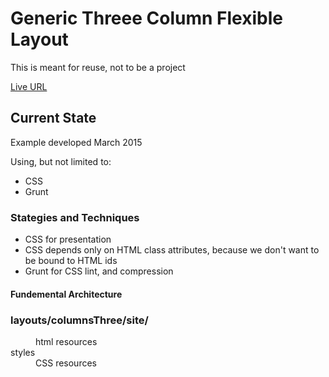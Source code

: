 <h1>Generic Threee Column Flexible Layout</h1>
<p>This is meant for reuse, not to be a project</p>
<p><a href="http://jvmqueue.com/layouts/columnsThree/site/">Live URL</a></p>
<h2>Current State</h2>
<p>Example developed March 2015</p>
<p>Using, but not limited to:</p>
<ul>
	<li>CSS</li>	
	<li>Grunt</li>
</ul>
<h3>Stategies and Techniques</h3>
<ul>
	<li>CSS for presentation</li>
	<li>CSS depends only on HTML class attributes, because we don't want to be bound to HTML ids</li>
	<li>Grunt for CSS lint, and compression</li>
</ul>
</ul>
<h4>Fundemental Architecture</h4>
<dl>
	<h3>layouts/columnsThree/site/</h3>
	<dd>html resources</dd>
	<dt>styles</dt>
	<dd>CSS resources</dd>
</dl>